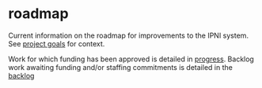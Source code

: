 # roadmap

Current information on the roadmap for improvements to the IPNI system.
See [project goals](/goals.md) for context.

Work for which funding has been approved is detailed in [progress](/progress.md).
Backlog work awaiting funding and/or staffing commitments is detailed in the [backlog](/backlog.md)
